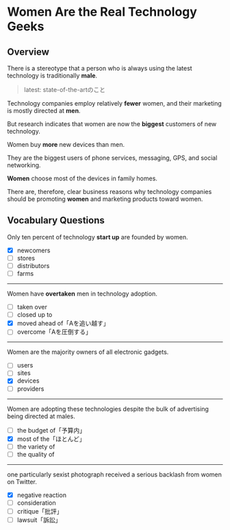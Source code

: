# Women Are the Real Technology Geeks

## Overview

There is a stereotype that a person who is always using the latest technology is traditionally **male**.  

> latest: state-of-the-artのこと

Technology companies employ relatively **fewer** women, and their marketing is mostly directed at **men**.  

But research indicates that women are now the **biggest** customers of new technology.  

Women buy **more** new devices than men.

They are the biggest users of phone services, messaging, GPS, and social networking.

**Women** choose most of the devices in family homes.

There are, therefore, clear business reasons why technology companies should be promoting **women** and marketing products toward women.

## Vocabulary Questions

Only ten percent of technology __start up__ are founded by women.

- [x] newcomers
- [ ] stores
- [ ] distributors
- [ ] farms

---

Women have __overtaken__ men in technology adoption.

- [ ] taken over
- [ ] closed up to
- [x] moved ahead of「Aを追い越す」
- [ ] overcome「Aを圧倒する」

---

Women are the majority owners of all electronic gadgets.

- [ ] users
- [ ] sites
- [x] devices
- [ ] providers

---

Women are adopting these technologies despite the bulk of advertising being directed at males.

- [ ] the budget of「予算内」
- [x] most of the「ほとんど」
- [ ] the variety of
- [ ] the quality of

---

one particularly sexist photograph received a serious backlash from women on Twitter.

- [x] negative reaction
- [ ] consideration
- [ ] critique「批評」
- [ ] lawsuit「訴訟」
